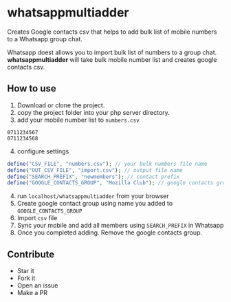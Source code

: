 # whatsappmultiadder
Creates Google contacts csv that helps to add bulk list of mobile numbers to a Whatsapp group chat.


Whatsapp doest allows you to import bulk list of numbers to a group chat. **whatsappmultiadder** will take bulk mobile number list and creates google contacts csv.


## How to use

1. Download or clone the project.
2. copy the project folder into your php server directory.
3. add your mobile number list to `numbers.csv`

```
0711234567
0711234568
```

4. configure settings

```php
define("CSV_FILE", "numbers.csv"); // your bulk numbers file name
define("OUT_CSV_FILE", "import.csv"); // output file name
define("SEARCH_PREFIX", "newmembers"); // contact prefix
define("GOOGLE_CONTACTS_GROUP", "Mozilla Club"); // google contacts group name
```

4. run `localhost/whatsappmultiadder` from your browser
5. Create google contact group using name you added to `GOOGLE_CONTACTS_GROUP`
6. Import `csv` file
7. Sync your mobile and add all members using `SEARCH_PREFIX` in Whatsapp
8. Once you completed adding. Remove the google contacts group.

## Contribute

- Star it
- Fork it
- Open an issue
- Make a PR
